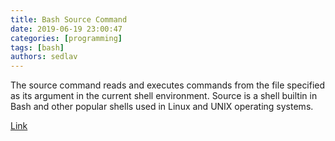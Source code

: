 ```yaml
---
title: Bash Source Command 
date: 2019-06-19 23:00:47
categories: [programming]
tags: [bash]
authors: sedlav
---
```


The source command reads and executes commands from the file specified as its argument in the current shell environment. Source is a shell builtin in Bash and other popular shells used in Linux and UNIX operating systems.

[Link](https://linuxize.com/post/bash-source-command/)
